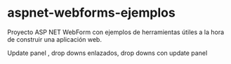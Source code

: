 # aspnet-webforms-ejemplos
Proyecto ASP NET WebForm con ejemplos de herramientas útiles a la hora de construir una aplicación web.

Update panel , drop downs enlazados, drop downs con update panel
